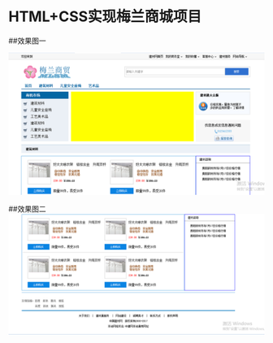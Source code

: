# HTML+CSS实现梅兰商城项目

##效果图一

![img](https://github.com/SmallLee/MeiLan/blob/master/QQ%E6%88%AA%E5%9B%BE20170801170131.png)

##效果图二
![img](https://github.com/SmallLee/MeiLan/blob/master/QQ%E6%88%AA%E5%9B%BE20170801170139.png)
